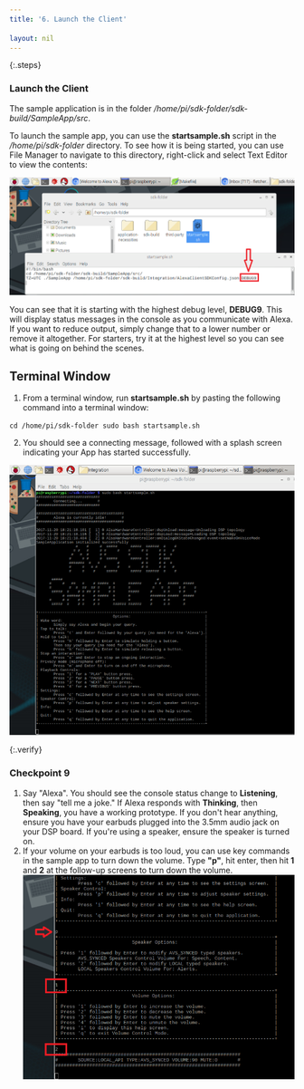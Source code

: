 ```yaml
---
title: '6. Launch the Client'

layout: nil
---
```


{:.steps}
### Launch the Client

The sample application is in the folder */home/pi/sdk-folder/sdk-build/SampleApp/src*.

To launch the sample app, you can use the **startsample.sh** script in the */home/pi/sdk-folder* directory. To see how it is being started, you can use File Manager to navigate to this directory, right-click and select Text Editor to view the contents:

![](assets/Debug9.png)

You can see that it is starting with the highest debug level, **DEBUG9**. This will display status messages in the console as you communicate with Alexa. If you want to reduce output, simply change that to a lower number or remove it altogether. For starters, try it at the highest level so you can see what is going on behind the scenes.

## Terminal Window

1. From a terminal window, run **startsample.sh** by pasting the following command into a terminal window:

`cd /home/pi/sdk-folder
sudo bash startsample.sh
`

2. You should see a connecting message, followed with a splash screen indicating your App has started successfully.

![](assets/SampleApp.png)

{:.verify}
### Checkpoint 9

1. Say "Alexa". You should see the console status change to **Listening**, then say "tell me a joke."  If Alexa responds with **Thinking**, then **Speaking**, you have a working prototype.  If you don't hear anything, ensure you have your earbuds plugged into the 3.5mm audio jack on your DSP board.  If you're using a speaker, ensure the speaker is turned on.  
2. If your volume on your earbuds is too loud, you can use key commands in the sample app to turn down the volume.  Type **"p"**, hit enter, then hit **1** and **2** at the follow-up screens to turn down the volume.  
![](assets/VolumeDown.png)
